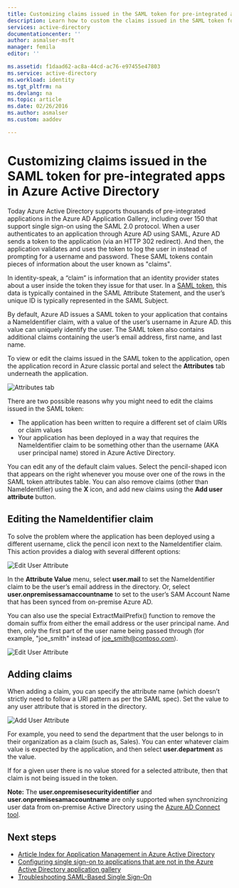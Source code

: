 ```yaml
---
title: Customizing claims issued in the SAML token for pre-integrated apps in Azure Active Directory | Microsoft Docs
description: Learn how to custom the claims issued in the SAML token for pre-integrated apps in Azure Active Directory
services: active-directory
documentationcenter: ''
author: asmalser-msft
manager: femila
editor: ''

ms.assetid: f1daad62-ac8a-44cd-ac76-e97455e47803
ms.service: active-directory
ms.workload: identity
ms.tgt_pltfrm: na
ms.devlang: na
ms.topic: article
ms.date: 02/26/2016
ms.author: asmalser
ms.custom: aaddev

---
```

# Customizing claims issued in the SAML token for pre-integrated apps in Azure Active Directory
Today Azure Active Directory supports thousands of pre-integrated applications in the Azure AD Application Gallery, including over 150 that support single sign-on using the SAML 2.0 protocol. When a user authenticates to an application through Azure AD using SAML, Azure AD sends a token to the application (via an HTTP 302 redirect). And then, the application validates and uses the token to log the user in instead of prompting for a username and password. These SAML tokens contain pieces of information about the user known as "claims".

In identity-speak, a “claim” is information that an identity provider states about a user inside the token they issue for that user. In a [SAML token](http://en.wikipedia.org/wiki/SAML_2.0), this data is typically contained in the SAML Attribute Statement, and the user’s unique ID is typically represented in the SAML Subject.

By default, Azure AD issues a SAML token to your application that contains a NameIdentifier claim, with a value of the user’s username in Azure AD. this value can uniquely identify the user. The SAML token also contains additional claims containing the user’s email address, first name, and last name.

To view or edit the claims issued in the SAML token to the application, open the application record in Azure classic portal and select the **Attributes** tab underneath the application.

![Attributes tab][1]

There are two possible reasons why you might need to edit the claims issued in the SAML token:
* The application has been written to require a different set of claim URIs or claim values 
* Your application has been deployed in a way that requires the NameIdentifier claim to be something other than the username (AKA user principal name) stored in Azure Active Directory. 

You can edit any of the default claim values. Select the pencil-shaped icon that appears on the right whenever you mouse over one of the rows in the SAML token attributes table. You can also remove claims (other than NameIdentifier) using the **X** icon, and add new claims using the **Add user attribute** button.

## Editing the NameIdentifier claim
To solve the problem where the application has been deployed using a different username, click the pencil icon next to the NameIdentifier claim. This action provides a dialog with several different options:

![Edit User Attribute][2]

In the **Attribute Value** menu, select **user.mail** to set the NameIdentifier claim to be the user’s email address in the directory. Or, select **user.onpremisessamaccountname** to set to the user’s SAM Account Name that has been synced from on-premise Azure AD.

You can also use the special ExtractMailPrefix() function to remove the domain suffix from either the email address or the user principal name. And then, only the first part of the user name being passed through (for example, "joe_smith" instead of joe_smith@contoso.com).

![Edit User Attribute][3]

## Adding claims
When adding a claim, you can specify the attribute name (which doesn’t strictly need to follow a URI pattern as per the SAML spec). Set the value to any user attribute that is stored in the directory.

![Add User Attribute][4]

For example, you need to send the department that the user belongs to in their organization as a claim (such as, Sales). You can enter whatever claim value is expected by the application, and then select **user.department** as the value.

If for a given user there is no value stored for a selected attribute, then that claim is not being issued in the token.

**Note:** The **user.onpremisesecurityidentifier** and **user.onpremisesamaccountname** are only supported when synchronizing user data from on-premise Active Directory using the [Azure AD Connect tool](../active-directory-aadconnect.md).

## Next steps
* [Article Index for Application Management in Azure Active Directory](../active-directory-apps-index.md)
* [Configuring single sign-on to applications that are not in the Azure Active Directory application gallery](../active-directory-saas-custom-apps.md)
* [Troubleshooting SAML-Based Single Sign-On](active-directory-saml-debugging.md)

<!--Image references-->
[1]: ../media/active-directory-saml-claims-customization/claimscustomization1.png
[2]: ../media/active-directory-saml-claims-customization/claimscustomization2.png
[3]: ../media/active-directory-saml-claims-customization/claimscustomization3.png
[4]: ../media/active-directory-saml-claims-customization/claimscustomization4.png
